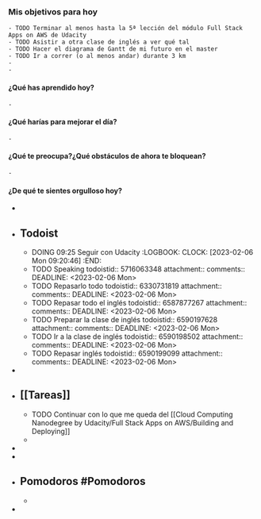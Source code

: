 ### Mis objetivos para hoy
	- TODO Terminar al menos hasta la 5ª lección del módulo Full Stack Apps on AWS de Udacity
	- TODO Asistir a otra clase de inglés a ver qué tal
	- TODO Hacer el diagrama de Gantt de mi futuro en el master
	- TODO Ir a correr (o al menos andar) durante 3 km
	-
	-
#### ¿Qué has aprendido hoy?
	-
#### ¿Qué harías para mejorar el día?
	-
#### ¿Qué te preocupa?¿Qué obstáculos de ahora te bloquean?
	-
#### ¿De qué te sientes orgulloso hoy?
-
- ## Todoist
	- DOING 09:25 Seguir con Udacity
	  :LOGBOOK:
	  CLOCK: [2023-02-06 Mon 09:20:46]
	  :END:
	- TODO Speaking
	  todoistid:: 5716063348
	  attachment:: 
	  comments:: 
	  DEADLINE: <2023-02-06 Mon>
	- TODO Repasarlo todo
	  todoistid:: 6330731819
	  attachment:: 
	  comments:: 
	  DEADLINE: <2023-02-06 Mon>
	- TODO Repasar todo el inglés
	  todoistid:: 6587877267
	  attachment:: 
	  comments:: 
	  DEADLINE: <2023-02-06 Mon>
	- TODO Preparar la clase de inglés
	  todoistid:: 6590197628
	  attachment:: 
	  comments:: 
	  DEADLINE: <2023-02-06 Mon>
	- TODO Ir a la clase de inglés
	  todoistid:: 6590198502
	  attachment:: 
	  comments:: 
	  DEADLINE: <2023-02-06 Mon>
	- TODO Repasar inglés
	  todoistid:: 6590199099
	  attachment:: 
	  comments:: 
	  DEADLINE: <2023-02-06 Mon>
-
- ## [[Tareas]]
	- TODO Continuar con lo que me queda del [[Cloud Computing Nanodegree by Udacity/Full Stack Apps on AWS/Building and Deploying]]
	-
-
-
- ## Pomodoros #Pomodoros
	-
-